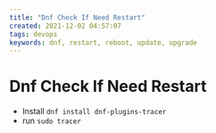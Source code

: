 ```yaml
---
title: "Dnf Check If Need Restart"
created: 2021-12-02 04:57:07
tags: devops
keywords: dnf, restart, reboot, update, upgrade
---
```


# Dnf Check If Need Restart

- Install `dnf install dnf-plugins-tracer`
- run `sudo tracer`
